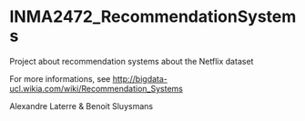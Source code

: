 INMA2472_RecommendationSystems
==============================

Project about recommendation systems about the Netflix dataset

For more informations, see http://bigdata-ucl.wikia.com/wiki/Recommendation_Systems

Alexandre Laterre & Benoit Sluysmans

